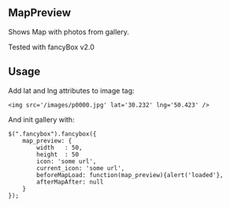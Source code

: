 MapPreview
----------

Shows Map with photos from gallery.

Tested with fancyBox v2.0
 
Usage 
-----

Add lat and lng attributes to image tag:

    <img src='/images/p0000.jpg' lat='30.232' lng='50.423' />

And init gallery with:

    $(".fancybox").fancybox({
        map_preview: {
            width	: 50,
            height	: 50
            icon: 'some url',
            current_icon: 'some url',
            beforeMapLoad: function(map_preview){alert('loaded'},
            afterMapAfter: null
        }
    });
 
